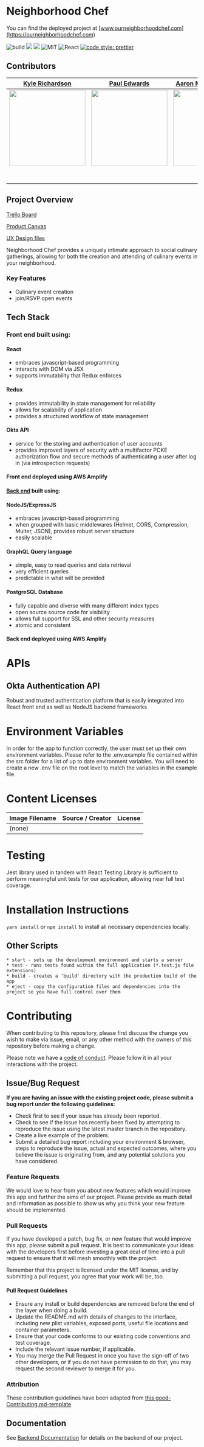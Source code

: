 # Neighborhood Chef

You can find the deployed project at [www.ourneighborhoodchef.com](https://ourneighborhoodchef.com)

![build](https://github.com/Lambda-School-Labs/neighborhood-chef-fe/workflows/build/badge.svg)
<a href="https://codeclimate.com/github/Aaroneld/neighborhood-chef-fe/maintainability"><img src="https://api.codeclimate.com/v1/badges/941fd2afa5829cc2e013/maintainability" /></a>
<a href="https://codeclimate.com/github/Aaroneld/neighborhood-chef-fe/test_coverage"><img src="https://api.codeclimate.com/v1/badges/941fd2afa5829cc2e013/test_coverage" /></a>
![MIT](https://img.shields.io/packagist/l/doctrine/orm.svg)
![React](https://img.shields.io/badge/react-v16.7.0--alpha.2-blue.svg)
[![code style: prettier](https://img.shields.io/badge/code_style-prettier-ff69b4.svg?style=flat-square)](https://github.com/prettier/prettier)

## Contributors

|                                                          [Kyle Richardson](https://github.com/kyle-richardson)                                                           |                                                       [Paul Edwards](https://github.com/PaulMEdwards)                                                        |                                                      [Aaron Merrifield-Lucier](https://github.com/Aaroneld)                                                       |                                                       [Brennan Neilson](https://github.com/bvneilson)                                                        |                                                      [Patrick Replogle](https://github.com/patrick-replogle)                                                       |                                                          [Miguel Leal](https://twitter.com/lealitos)                                                           |
| :----------------------------------------------------------------------------------------------------------------------------------------------------------------------: | :-------------------------------------------------------------------------------------------------------------------------------------------: | :-----------------------------------------------------------------------------------------------------------------------------------------: | :-------------------------------------------------------------------------------------------------------------------------------------------: | :-----------------------------------------------------------------------------------------------------------------------------------------: | :-----------------------------------------------------------------------------------------------------------------------------------------: |
| [<img src="https://avatars3.githubusercontent.com/u/52683176?s=400&u=864097615ff093d54d380d2d7d9d36bc0aebf60b&v=4" width = "200" />](https://github.com/kyle-richardson) | [<img src="https://avatars1.githubusercontent.com/u/153847?s=400&u=9ce092b1023143bff17fd34191c0768a1f8fe5ea&v=4" width = "200" />](https://github.com/PaulMEdwards) | [<img src="https://avatars2.githubusercontent.com/u/52682445?s=400&u=158e754213409df82f96c0f9f9a52821e9c81d1d&v=4" width = "200" />](https://github.com/Aaroneld) | [<img src="https://avatars3.githubusercontent.com/u/12500686?s=400&u=9ab949e147ba9fe8c58fe50a891c3daf8dcd21b4&v=4" width = "200" />](https://github.com/bvneilson) | [<img src="https://avatars2.githubusercontent.com/u/50844285?s=400&u=7ffa88c4c221bf888b1771fec72530ac156d90c6&v=4" width = "200" />](https://github.com/patrick-replogle) | [<img src="https://avatars3.githubusercontent.com/u/50895333?s=400&u=26d4e7b29f44be371e3dffec0aff81c960937093&v=4" width = "200" />](https://twitter.com/lealitos) |
|                                       [<img src="https://github.com/favicon.ico" width="15"> ](https://github.com/kyle-richardson)                                       |                            [<img src="https://github.com/favicon.ico" width="15"> ](https://github.com/PaulMEdwards)                             |                          [<img src="https://github.com/favicon.ico" width="15"> ](https://github.com/Aaroneld)                           |                          [<img src="https://github.com/favicon.ico" width="15"> ](https://github.com/bvneilson)                           |                           [<img src="https://github.com/favicon.ico" width="15"> ](https://github.com/patrick-replogle)                            |  [<img src="https://twitter.com/favicon.ico" width="15"> ](https://twitter.com/lealitos)                            |
|                      [ <img src="https://static.licdn.com/sc/h/al2o9zrvru7aqj8e1x2rzsrca" width="15"> ](https://linkedin.com/in/kyle-m-richardson)                       |                 [ <img src="https://static.licdn.com/sc/h/al2o9zrvru7aqj8e1x2rzsrca" width="15"> ](https://www.linkedin.com/in/paulmedwards/)                 |                [ <img src="https://static.licdn.com/sc/h/al2o9zrvru7aqj8e1x2rzsrca" width="15"> ](https://www.linkedin.com/in/aaron-merrifield-234477195/)                |                 [ <img src="https://static.licdn.com/sc/h/al2o9zrvru7aqj8e1x2rzsrca" width="15"> ](https://www.linkedin.com/in/brennanneilson/)                 |                [ <img src="https://static.licdn.com/sc/h/al2o9zrvru7aqj8e1x2rzsrca" width="15"> ](https://www.linkedin.com/in/patrick-replogle-409a92193/)                |               [ <img src="https://static.licdn.com/sc/h/al2o9zrvru7aqj8e1x2rzsrca" width="15"> ](https://www.linkedin.com/in/miguel-leal-6b6905168/)            |

## Project Overview

[Trello Board](https://trello.com/b/8R1xwujU/neighborhood-chef)

[Product Canvas](https://www.notion.so/Release-Canvas-1-c0e04ce1aaa74365ac00241a3f548a46)

[UX Design files](https://www.figma.com/file/j9n4cIYqv2hLp0bdBGVGt3/Neighborhood-Chef?node-id=0%3A1)

Neighborhood Chef provides a uniquely intimate approach to social culinary gatherings, allowing for both the creation and attending of culinary events in your neighborhood.

### Key Features

- Culinary event creation
- join/RSVP open events

## Tech Stack

### Front end built using:

#### React

- embraces javascript-based programming
- interacts with DOM via JSX
- supports immutability that Redux enforces

#### Redux

- provides immutability in state management for reliability
- allows for scalability of application
- provides a structured workflow of state management

#### Okta API

- service for the storing and authentication of user accounts
- provides improved layers of security with a multifactor PCKE authorization flow and secure methods of authenticating a user after log in (via introspection requests)
 

#### Front end deployed using AWS Amplify

#### [Back end](https://github.com/Lambda-School-Labs/neighborhood-chef-be) built using:

#### NodeJS/ExpressJS

- embraces javascript-based programming
- when grouped with basic middlewares (Helmet, CORS, Compression, Multer, JSON), provides robust server structure
- easily scalable

#### GraphQL Query language

- simple, easy to read queries and data retrieval
- very efficient queries
- predictable in what will be provided

#### PostgreSQL Database

- fully capable and diverse with many different index types
- open source source code for visibility
- allows full support for SSL and other security measures
- atomic and consistent

#### Back end deployed using AWS Amplify

# APIs

## Okta Authentication API

  Robust and trusted authentication platform that is easily integrated into React front end as well as NodeJS backend frameworks

# Environment Variables

In order for the app to function correctly, the user must set up their own environment variables. Please refer to the .env.example file contained within the src folder for a list of up to date environment variables. You will need to create a new .env file on the root level to match the variables in the example file.

# Content Licenses

| Image Filename | Source / Creator | License                                                                      |
| -------------- | ---------------- | ---------------------------------------------------------------------------- |
|(none) | |

# Testing

 Jest library used in tandem with React Testing Library is sufficient to perform meaningful unit tests for our application, allowing near full test coverage.

# Installation Instructions

`yarn install` or `npm install` to install all necessary dependencies locally.

## Other Scripts
    * start - sets up the development environment and starts a server
    * test - runs tests found within the full application (*.test.js file extensions)
    * build - creates a 'build' directory with the production build of the app
    * eject - copy the configuration files and dependencies into the project so you have full control over them

# Contributing

When contributing to this repository, please first discuss the change you wish to make via issue, email, or any other method with the owners of this repository before making a change.

Please note we have a [code of conduct](./CODE_OF_CONDUCT.md). Please follow it in all your interactions with the project.

## Issue/Bug Request

**If you are having an issue with the existing project code, please submit a bug report under the following guidelines:**

- Check first to see if your issue has already been reported.
- Check to see if the issue has recently been fixed by attempting to reproduce the issue using the latest master branch in the repository.
- Create a live example of the problem.
- Submit a detailed bug report including your environment & browser, steps to reproduce the issue, actual and expected outcomes, where you believe the issue is originating from, and any potential solutions you have considered.

### Feature Requests

We would love to hear from you about new features which would improve this app and further the aims of our project. Please provide as much detail and information as possible to show us why you think your new feature should be implemented.

### Pull Requests

If you have developed a patch, bug fix, or new feature that would improve this app, please submit a pull request. It is best to communicate your ideas with the developers first before investing a great deal of time into a pull request to ensure that it will mesh smoothly with the project.

Remember that this project is licensed under the MIT license, and by submitting a pull request, you agree that your work will be, too.

#### Pull Request Guidelines

- Ensure any install or build dependencies are removed before the end of the layer when doing a build.
- Update the README.md with details of changes to the interface, including new plist variables, exposed ports, useful file locations and container parameters.
- Ensure that your code conforms to our existing code conventions and test coverage.
- Include the relevant issue number, if applicable.
- You may merge the Pull Request in once you have the sign-off of two other developers, or if you do not have permission to do that, you may request the second reviewer to merge it for you.

### Attribution

These contribution guidelines have been adapted from [this good-Contributing.md-template](https://gist.github.com/PurpleBooth/b24679402957c63ec426).

## Documentation

See [Backend Documentation](https://github.com/Lambda-School-Labs/neighborhood-chef-be#readme) for details on the backend of our project.
